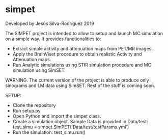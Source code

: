# simpet
Developed by Jesús Silva-Rodríguez 2019


The SIMPET project is intended to allow to setup and launch MC simulation on a simple way. It provides functionalities to: 

- Extract simple activity and attenuation maps from PET/MR images.
- Apply the BrainViset procedure to obtain realistic Activity and Attenuation maps.
- Run Analytic simulations using STIR simulation procedure and MC simulation using SimSET.

WARNING. The current version of the project is able to produce only sinograms and LM data using SimSET. Rest of the stuff is coming soon.

SETUP: 

- Clone the repository
- Run setup.py
- Open Python and import the simpet class.
- Create a simulation object. Sample Data is provided in Data/test: test_simu = simpet.SimPET('Data/test/testParams.yml')
- Run the simulation: test_simu.run()




